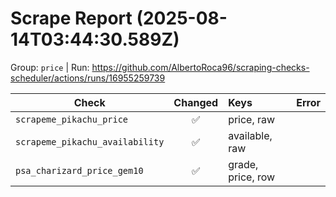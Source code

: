 # Scrape Report (2025-08-14T03:44:30.589Z)

Group: `price`  |  Run: https://github.com/AlbertoRoca96/scraping-checks-scheduler/actions/runs/16955259739

| Check | Changed | Keys | Error |
|---|:---:|:--|:--|
| `scrapeme_pikachu_price` | ✅ | price, raw |  |
| `scrapeme_pikachu_availability` | ✅ | available, raw |  |
| `psa_charizard_price_gem10` | ✅ | grade, price, row |  |
